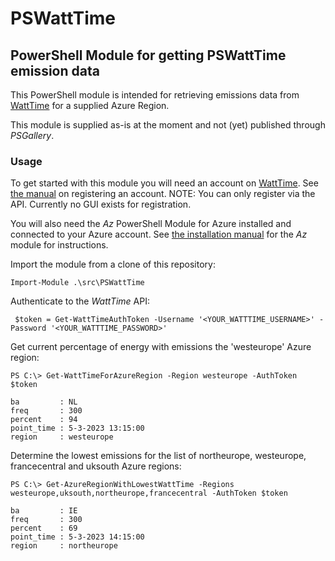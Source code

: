 PSWattTime
==========

PowerShell Module for getting PSWattTime emission data
------------------------------------------------------

This PowerShell module is intended for retrieving emissions
data from [WattTime]('https://www.watttime.org/') for a
supplied Azure Region.

This module is supplied as-is at the moment and not (yet)
published through _PSGallery_.

### Usage

To get started with this module you will need an account on
[WattTime]('https://www.watttime.org/'). See 
[the manual]('https://www.watttime.org/api-documentation/#register-new-user')
on registering an account. NOTE: You can only register via the API.
Currently no GUI exists for registration. 

You will also need the _Az_ PowerShell Module for Azure installed
and connected to your Azure account. See 
[the installation manual]('https://learn.microsoft.com/en-us/powershell/azure/install-az-ps') for the _Az_ module for instructions.


Import the module from a clone of this repository:

```
Import-Module .\src\PSWattTime
```

Authenticate to the _WattTime_ API:

```
 $token = Get-WattTimeAuthToken -Username '<YOUR_WATTTIME_USERNAME>' -Password '<YOUR_WATTTIME_PASSWORD>'
```

Get current percentage of energy with emissions the 'westeurope' Azure region:

```
PS C:\> Get-WattTimeForAzureRegion -Region westeurope -AuthToken $token

ba         : NL
freq       : 300
percent    : 94
point_time : 5-3-2023 13:15:00
region     : westeurope

```

Determine the lowest emissions for the list of northeurope,
westeurope, francecentral and uksouth Azure regions:

```
PS C:\> Get-AzureRegionWithLowestWattTime -Regions westeurope,uksouth,northeurope,francecentral -AuthToken $token

ba         : IE
freq       : 300
percent    : 69
point_time : 5-3-2023 14:15:00
region     : northeurope

```
